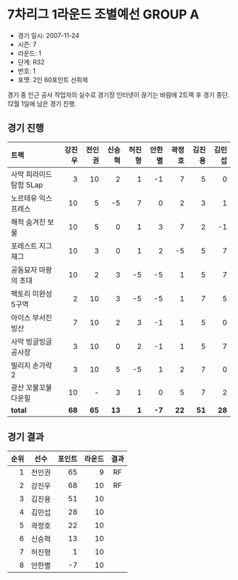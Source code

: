 # 7차리그 1라운드 조별예선 GROUP A

- 경기 일시: 2007-11-24
- 시즌: 7
- 라운드: 1
- 단계: R32
- 번호: 1
- 포맷: 2인 60포인트 선취제



경기 중 인근 공사 작업자의 실수로 경기장 인터넷이 끊기는 바람에 2트랙 후 경기 중단. 12월 1일에 남은 경기 진행.

## 경기 진행

| 트랙 | 강진우 | 전인권 | 신승혁 | 허진형 | 안한별 | 곽정호 | 김진용 | 김민섭 |
|:---|---:|---:|---:|---:|---:|---:|---:|---:|
| 사막 피라미드 탐험 5Lap | 3 | 10 | 2 | 1 | -1 | 7 | 5 | 0 |
| 노르테유 익스프레스 | 10 | 5 | -5 | 7 | 0 | 2 | 3 | 1 |
| 해적 숨겨진 보물 | 10 | 5 | 0 | 1 | 3 | 7 | 2 | -1 |
| 포레스트 지그재그 | 10 | 3 | 0 | 1 | 2 | -5 | 5 | 7 |
| 공동묘자 마왕의 초대 | 10 | 2 | 3 | -5 | -5 | 1 | 5 | 7 |
| 팩토리 미완성 5구역 | 2 | 10 | 3 | -5 | -5 | 1 | 7 | 5 |
| 아이스 부서진 빙산 | 7 | 10 | 2 | 3 | -1 | 1 | 5 | 0 |
| 사막 빙글빙글 공사장 | 3 | 10 | 0 | 2 | -1 | 1 | 5 | 7 |
| 빌리지 손가락 2 | 3 | 10 | 5 | -5 | 1 | 2 | 7 | 0 |
| 광산 꼬불꼬불 다운힐 | 10 | - | 3 | 1 | 0 | 5 | 7 | 2 |
| __total__ | __68__ | __65__ | __13__ | __1__ | __-7__ | __22__ | __51__ | __28__ |




## 경기 결과

| 순위 | 선수 | 포인트 | 라운드 | 결과 |
|---:|:---:|---:|---:|:---:|
| 1 | 전인권 | 65 | 9 | RF |
| 2 | 강진우 | 68 | 10 | RF |
| 3 | 김진용 | 51 | 10 |  |
| 4 | 김민섭 | 28 | 10 |  |
| 5 | 곽정호 | 22 | 10 |  |
| 6 | 신승혁 | 13 | 10 |  |
| 7 | 허진형 | 1 | 10 |  |
| 8 | 안한별 | -7 | 10 |  |

